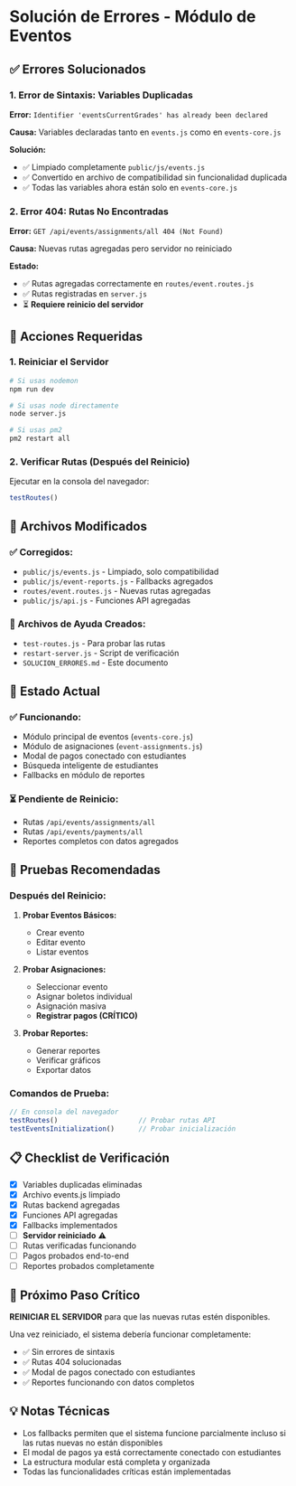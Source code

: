 # Solución de Errores - Módulo de Eventos

## ✅ Errores Solucionados

### 1. Error de Sintaxis: Variables Duplicadas
**Error:** `Identifier 'eventsCurrentGrades' has already been declared`

**Causa:** Variables declaradas tanto en `events.js` como en `events-core.js`

**Solución:**
- ✅ Limpiado completamente `public/js/events.js`
- ✅ Convertido en archivo de compatibilidad sin funcionalidad duplicada
- ✅ Todas las variables ahora están solo en `events-core.js`

### 2. Error 404: Rutas No Encontradas
**Error:** `GET /api/events/assignments/all 404 (Not Found)`

**Causa:** Nuevas rutas agregadas pero servidor no reiniciado

**Estado:** 
- ✅ Rutas agregadas correctamente en `routes/event.routes.js`
- ✅ Rutas registradas en `server.js`
- ⏳ **Requiere reinicio del servidor**

## 🔧 Acciones Requeridas

### 1. Reiniciar el Servidor
```bash
# Si usas nodemon
npm run dev

# Si usas node directamente
node server.js

# Si usas pm2
pm2 restart all
```

### 2. Verificar Rutas (Después del Reinicio)
Ejecutar en la consola del navegador:
```javascript
testRoutes()
```

## 📁 Archivos Modificados

### ✅ Corregidos:
- `public/js/events.js` - Limpiado, solo compatibilidad
- `public/js/event-reports.js` - Fallbacks agregados
- `routes/event.routes.js` - Nuevas rutas agregadas
- `public/js/api.js` - Funciones API agregadas

### 📝 Archivos de Ayuda Creados:
- `test-routes.js` - Para probar las rutas
- `restart-server.js` - Script de verificación
- `SOLUCION_ERRORES.md` - Este documento

## 🚀 Estado Actual

### ✅ Funcionando:
- Módulo principal de eventos (`events-core.js`)
- Módulo de asignaciones (`event-assignments.js`)
- Modal de pagos conectado con estudiantes
- Búsqueda inteligente de estudiantes
- Fallbacks en módulo de reportes

### ⏳ Pendiente de Reinicio:
- Rutas `/api/events/assignments/all`
- Rutas `/api/events/payments/all`
- Reportes completos con datos agregados

## 🧪 Pruebas Recomendadas

### Después del Reinicio:
1. **Probar Eventos Básicos:**
   - Crear evento
   - Editar evento
   - Listar eventos

2. **Probar Asignaciones:**
   - Seleccionar evento
   - Asignar boletos individual
   - Asignación masiva
   - **Registrar pagos (CRÍTICO)**

3. **Probar Reportes:**
   - Generar reportes
   - Verificar gráficos
   - Exportar datos

### Comandos de Prueba:
```javascript
// En consola del navegador
testRoutes()                    // Probar rutas API
testEventsInitialization()      // Probar inicialización
```

## 📋 Checklist de Verificación

- [x] Variables duplicadas eliminadas
- [x] Archivo events.js limpiado
- [x] Rutas backend agregadas
- [x] Funciones API agregadas
- [x] Fallbacks implementados
- [ ] **Servidor reiniciado** ⚠️
- [ ] Rutas verificadas funcionando
- [ ] Pagos probados end-to-end
- [ ] Reportes probados completamente

## 🎯 Próximo Paso Crítico

**REINICIAR EL SERVIDOR** para que las nuevas rutas estén disponibles.

Una vez reiniciado, el sistema debería funcionar completamente:
- ✅ Sin errores de sintaxis
- ✅ Rutas 404 solucionadas
- ✅ Modal de pagos conectado con estudiantes
- ✅ Reportes funcionando con datos completos

## 💡 Notas Técnicas

- Los fallbacks permiten que el sistema funcione parcialmente incluso si las rutas nuevas no están disponibles
- El modal de pagos ya está correctamente conectado con estudiantes
- La estructura modular está completa y organizada
- Todas las funcionalidades críticas están implementadas